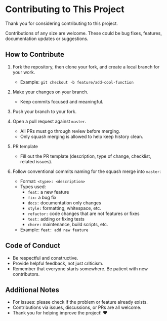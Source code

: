 # Contributing to This Project

Thank you for considering contributing to this project.

Contributions of any size are welcome. These could be bug fixes, features, documentation updates or suggestions.

## How to Contribute

1. Fork the repository, then clone your fork, and create a local branch for your work.
   - Example: `git checkout -b feature/add-cool-function`

2. Make your changes on your branch.
   - Keep commits focused and meaningful.
<!--   - Include tests where possible. -->

3. Push your branch to your fork.

4. Open a pull request against `master`.
   - All PRs must go through review before merging.
   - Only squash merging is allowed to help keep history clean.
<!--   - Make sure the CI tests pass before requesting review. -->

5. PR template
   - Fill out the PR template (description, type of change, checklist, related issues).

6. Follow conventional commits naming for the squash merge into `master`:
   - Format: `<type>: <description>`
   - Types used:
     - `feat:` a new feature
     - `fix:` a bug fix
     - `docs:` documentation only changes
     - `style:` formatting, whitespace, etc.
     - `refactor:` code changes that are not features or fixes
     - `test:` adding or fixing tests
     - `chore:` maintenance, build scripts, etc.
   - Example: `feat: add new feature`


## Code of Conduct

- Be respectful and constructive.
- Provide helpful feedback, not just criticism.
- Remember that everyone starts somewhere. Be patient with new contributors.

## Additional Notes

- For issues: please check if the problem or feature already exists.
- Contributions via issues, discussions, or PRs are all welcome.
- Thank you for helping improve the project! ❤️
